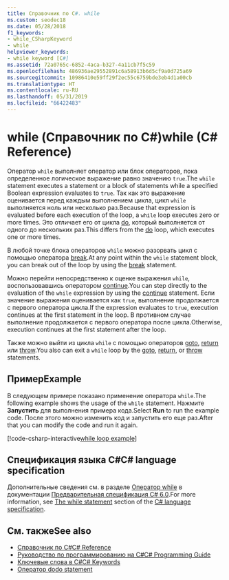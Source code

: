 ```yaml
---
title: Справочник по C#. while
ms.custom: seodec18
ms.date: 05/28/2018
f1_keywords:
- while_CSharpKeyword
- while
helpviewer_keywords:
- while keyword [C#]
ms.assetid: 72a0765c-6852-4aca-b327-4a11cb7f5c59
ms.openlocfilehash: 486936ae29552891c6a58913b6d5cf9a0d725a69
ms.sourcegitcommit: 10986410e59ff29f2ec55c6759bde3eb4d1a00cb
ms.translationtype: HT
ms.contentlocale: ru-RU
ms.lasthandoff: 05/31/2019
ms.locfileid: "66422483"
---
```

# <a name="while-c-reference"></a><span data-ttu-id="e19df-102">while (Справочник по C#)</span><span class="sxs-lookup"><span data-stu-id="e19df-102">while (C# Reference)</span></span>

<span data-ttu-id="e19df-103">Оператор `while` выполняет оператор или блок операторов, пока определенное логическое выражение равно значению `true`.</span><span class="sxs-lookup"><span data-stu-id="e19df-103">The `while` statement executes a statement or a block of statements while a specified Boolean expression evaluates to `true`.</span></span> <span data-ttu-id="e19df-104">Так как это выражение оценивается перед каждым выполнением цикла, цикл `while` выполняется ноль или несколько раз.</span><span class="sxs-lookup"><span data-stu-id="e19df-104">Because that expression is evaluated before each execution of the loop, a `while` loop executes zero or more times.</span></span> <span data-ttu-id="e19df-105">Это отличает его от цикла [do](do.md), который выполняется от одного до нескольких раз.</span><span class="sxs-lookup"><span data-stu-id="e19df-105">This differs from the [do](do.md) loop, which executes one or more times.</span></span>

<span data-ttu-id="e19df-106">В любой точке блока операторов `while` можно разорвать цикл с помощью оператора [break](break.md).</span><span class="sxs-lookup"><span data-stu-id="e19df-106">At any point within the `while` statement block, you can break out of the loop by using the [break](break.md) statement.</span></span>

<span data-ttu-id="e19df-107">Можно перейти непосредственно к оценке выражения `while`, воспользовавшись оператором [continue](continue.md).</span><span class="sxs-lookup"><span data-stu-id="e19df-107">You can step directly to the evaluation of the `while` expression by using the [continue](continue.md) statement.</span></span> <span data-ttu-id="e19df-108">Если значение выражения оценивается как `true`, выполнение продолжается с первого оператора цикла.</span><span class="sxs-lookup"><span data-stu-id="e19df-108">If the expression evaluates to `true`, execution continues at the first statement in the loop.</span></span> <span data-ttu-id="e19df-109">В противном случае выполнение продолжается с первого оператора после цикла.</span><span class="sxs-lookup"><span data-stu-id="e19df-109">Otherwise, execution continues at the first statement after the loop.</span></span>

<span data-ttu-id="e19df-110">Также можно выйти из цикла `while` с помощью операторов [goto](goto.md), [return](return.md) или [throw](throw.md).</span><span class="sxs-lookup"><span data-stu-id="e19df-110">You also can exit a `while` loop by the [goto](goto.md), [return](return.md), or [throw](throw.md) statements.</span></span>

## <a name="example"></a><span data-ttu-id="e19df-111">Пример</span><span class="sxs-lookup"><span data-stu-id="e19df-111">Example</span></span>

<span data-ttu-id="e19df-112">В следующем примере показано применение оператора `while`.</span><span class="sxs-lookup"><span data-stu-id="e19df-112">The following example shows the usage of the `while` statement.</span></span> <span data-ttu-id="e19df-113">Нажмите **Запустить** для выполнения примера кода.</span><span class="sxs-lookup"><span data-stu-id="e19df-113">Select **Run** to run the example code.</span></span> <span data-ttu-id="e19df-114">После этого можно изменить код и запустить его еще раз.</span><span class="sxs-lookup"><span data-stu-id="e19df-114">After that you can modify the code and run it again.</span></span>

[!code-csharp-interactive[while loop example](~/samples/snippets/csharp/keywords/IterationKeywordsExamples.cs#3)]

## <a name="c-language-specification"></a><span data-ttu-id="e19df-115">Спецификация языка C#</span><span class="sxs-lookup"><span data-stu-id="e19df-115">C# language specification</span></span>

<span data-ttu-id="e19df-116">Дополнительные сведения см. в разделе [Оператор while](~/_csharplang/spec/statements.md#the-while-statement) в документации [Предварительная спецификация C# 6.0](../language-specification/index.md).</span><span class="sxs-lookup"><span data-stu-id="e19df-116">For more information, see [The while statement](~/_csharplang/spec/statements.md#the-while-statement) section of the [C# language specification](../language-specification/index.md).</span></span>

## <a name="see-also"></a><span data-ttu-id="e19df-117">См. также</span><span class="sxs-lookup"><span data-stu-id="e19df-117">See also</span></span>

- [<span data-ttu-id="e19df-118">Справочник по C#</span><span class="sxs-lookup"><span data-stu-id="e19df-118">C# Reference</span></span>](../index.md)
- [<span data-ttu-id="e19df-119">Руководство по программированию на C#</span><span class="sxs-lookup"><span data-stu-id="e19df-119">C# Programming Guide</span></span>](../../programming-guide/index.md)
- [<span data-ttu-id="e19df-120">Ключевые слова в C#</span><span class="sxs-lookup"><span data-stu-id="e19df-120">C# Keywords</span></span>](index.md)
- [<span data-ttu-id="e19df-121">Оператор do</span><span class="sxs-lookup"><span data-stu-id="e19df-121">do statement</span></span>](do.md)
